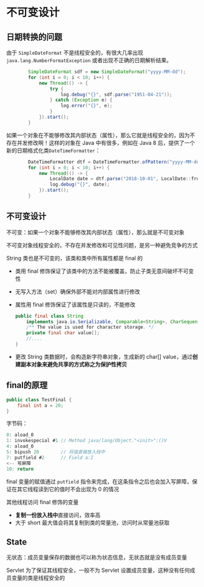 # 不可变设计

## 日期转换的问题

由于 `SimpleDateFormat` 不是线程安全的，有很大几率出现 `java.lang.NumberFormatException` 或者出现不正确的日期解析结果。

```java
        SimpleDateFormat sdf = new SimpleDateFormat("yyyy-MM-dd");
        for (int i = 0; i < 10; i++) {
            new Thread(() -> {
                try {
                    log.debug("{}", sdf.parse("1951-04-21"));
                } catch (Exception e) {
                    log.error("{}", e);
                }
            }).start();
        }
```

如果一个对象在不能够修改其内部状态（属性），那么它就是线程安全的，因为不存在并发修改啊！这样的对象在 Java 中有很多，例如在 Java 8 后，提供了一个新的日期格式化类`DateTimeFormatter`：

```java
        DateTimeFormatter dtf = DateTimeFormatter.ofPattern("yyyy-MM-dd");
        for (int i = 0; i < 10; i++) {
            new Thread(() -> {
                LocalDate date = dtf.parse("2018-10-01", LocalDate::from);
                log.debug("{}", date);
            }).start();
        }
```

## 不可变设计

不可变：如果一个对象不能够修改其内部状态（属性），那么就是不可变对象

不可变对象线程安全的，不存在并发修改和可见性问题，是另一种避免竞争的方式

String 类也是不可变的，该类和类中所有属性都是 final 的

- 类用 final 修饰保证了该类中的方法不能被覆盖，防止子类无意间破坏不可变性

- 无写入方法（set）确保外部不能对内部属性进行修改

- 属性用 final 修饰保证了该属性是只读的，不能修改

  ```java
  public final class String
      implements java.io.Serializable, Comparable<String>, CharSequence {
      /** The value is used for character storage. */
      private final char value[];
      //....
  }
  ```

- 更改 String 类数据时，会构造新字符串对象，生成新的 char[] value，通过**创建副本对象来避免共享的方式称之为保护性拷贝**

## final的原理

```java
public class TestFinal {
    final int a = 20;
}
```

字节码：

```java
0: aload_0
1: invokespecial #1 // Method java/lang/Object."<init>":()V
4: aload_0
5: bipush 20        // 将值直接放入栈中
7: putfield #2      // Field a:I
<-- 写屏障
10: return
```

final 变量的赋值通过 `putfield` 指令来完成，在这条指令之后也会加入写屏障，保证在其它线程读到它的值时不会出现为 0 的情况

其他线程访问 final 修饰的变量

- **复制一份放入栈中**直接访问，效率高
- 大于 short 最大值会将其复制到类的常量池，访问时从常量池获取

## State

无状态：成员变量保存的数据也可以称为状态信息，无状态就是没有成员变量

Servlet 为了保证其线程安全，一般不为 Servlet 设置成员变量，这种没有任何成员变量的类是线程安全的
